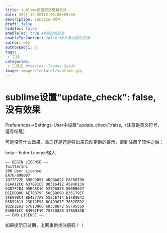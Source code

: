 ```yaml
---
title: sublime设置取消更新无效
date: 2021-12-20T12:00:06+09:00
description: sublime小技巧
draft: false
hideToc: false
enableToc: true ##侧边栏目录
enableTocContent: false ##文章内部的目录
author: wty                                                                                                                                                                                                                                                                                                                                                                                                                                                                                                                                                                                                                                                                                                                                                                                                                                                                                                                                                                                                                                                                                                                                                                                                                                                                                                                                                
authorEmoji: 🤖
tags:
 - 工具
categories:
 - 工具文 ##series:-Themes Guide
image: images/feature1/sublime.jpg
---
```


# sublime设置"update_check": false,没有效果

Preferences->Settings-User中设置"update_check":false,（注意是英文符号，逗号结尾）

可是没有什么效果，重启还是还是弹出来自动更新的提示，直到注册了软件之后：

help－Enter License输入

```
—– BEGIN LICENSE —–  
TwitterInc  
200 User License  
EA7E-890007  
1D77F72E 390CDD93 4DCBA022 FAF60790  
61AA12C0 A37081C5 D0316412 4584D136  
94D7F7D4 95BC8C1C 527DA828 560BB037  
D1EDDD8C AE7B379F 50C9D69D B35179EF  
2FE898C4 8E4277A8 555CE714 E1FB0E43  
D5D52613 C3D12E98 BC49967F 7652EED2  
9D2D2E61 67610860 6D338B72 5CF95C69  
E36B85CC 84991F19 7575D828 470A92AB  
—— END LICENSE —— 
```

如果提示已过期，上网重新找注册码！！